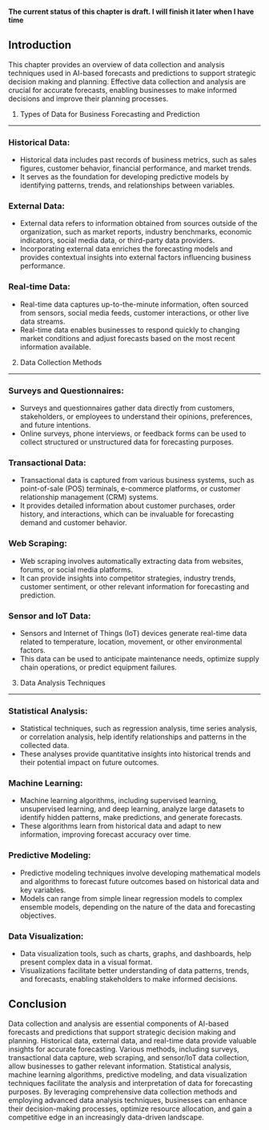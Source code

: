 **The current status of this chapter is draft. I will finish it later when I have time**

Introduction
------------

This chapter provides an overview of data collection and analysis techniques used in AI-based forecasts and predictions to support strategic decision making and planning. Effective data collection and analysis are crucial for accurate forecasts, enabling businesses to make informed decisions and improve their planning processes.

1. Types of Data for Business Forecasting and Prediction
--------------------------------------------------------

### Historical Data:

* Historical data includes past records of business metrics, such as sales figures, customer behavior, financial performance, and market trends.
* It serves as the foundation for developing predictive models by identifying patterns, trends, and relationships between variables.

### External Data:

* External data refers to information obtained from sources outside of the organization, such as market reports, industry benchmarks, economic indicators, social media data, or third-party data providers.
* Incorporating external data enriches the forecasting models and provides contextual insights into external factors influencing business performance.

### Real-time Data:

* Real-time data captures up-to-the-minute information, often sourced from sensors, social media feeds, customer interactions, or other live data streams.
* Real-time data enables businesses to respond quickly to changing market conditions and adjust forecasts based on the most recent information available.

2. Data Collection Methods
--------------------------

### Surveys and Questionnaires:

* Surveys and questionnaires gather data directly from customers, stakeholders, or employees to understand their opinions, preferences, and future intentions.
* Online surveys, phone interviews, or feedback forms can be used to collect structured or unstructured data for forecasting purposes.

### Transactional Data:

* Transactional data is captured from various business systems, such as point-of-sale (POS) terminals, e-commerce platforms, or customer relationship management (CRM) systems.
* It provides detailed information about customer purchases, order history, and interactions, which can be invaluable for forecasting demand and customer behavior.

### Web Scraping:

* Web scraping involves automatically extracting data from websites, forums, or social media platforms.
* It can provide insights into competitor strategies, industry trends, customer sentiment, or other relevant information for forecasting and prediction.

### Sensor and IoT Data:

* Sensors and Internet of Things (IoT) devices generate real-time data related to temperature, location, movement, or other environmental factors.
* This data can be used to anticipate maintenance needs, optimize supply chain operations, or predict equipment failures.

3. Data Analysis Techniques
---------------------------

### Statistical Analysis:

* Statistical techniques, such as regression analysis, time series analysis, or correlation analysis, help identify relationships and patterns in the collected data.
* These analyses provide quantitative insights into historical trends and their potential impact on future outcomes.

### Machine Learning:

* Machine learning algorithms, including supervised learning, unsupervised learning, and deep learning, analyze large datasets to identify hidden patterns, make predictions, and generate forecasts.
* These algorithms learn from historical data and adapt to new information, improving forecast accuracy over time.

### Predictive Modeling:

* Predictive modeling techniques involve developing mathematical models and algorithms to forecast future outcomes based on historical data and key variables.
* Models can range from simple linear regression models to complex ensemble models, depending on the nature of the data and forecasting objectives.

### Data Visualization:

* Data visualization tools, such as charts, graphs, and dashboards, help present complex data in a visual format.
* Visualizations facilitate better understanding of data patterns, trends, and forecasts, enabling stakeholders to make informed decisions.

Conclusion
----------

Data collection and analysis are essential components of AI-based forecasts and predictions that support strategic decision making and planning. Historical data, external data, and real-time data provide valuable insights for accurate forecasting. Various methods, including surveys, transactional data capture, web scraping, and sensor/IoT data collection, allow businesses to gather relevant information. Statistical analysis, machine learning algorithms, predictive modeling, and data visualization techniques facilitate the analysis and interpretation of data for forecasting purposes. By leveraging comprehensive data collection methods and employing advanced data analysis techniques, businesses can enhance their decision-making processes, optimize resource allocation, and gain a competitive edge in an increasingly data-driven landscape.
